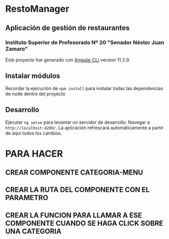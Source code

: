 # RestoManager
## Aplicación de gestión de restaurantes
### Instituto Superior de Profesorado Nº 20 "Senador Néstor Juan Zamaro"

Este proyecto fue generado con [Angular CLI](https://github.com/angular/angular-cli) version 11.2.9.

## Instalar módulos
Recordar la ejecución de `npm install` para instalar todas las dependencias de node dentro del proyecto

## Desarrollo

Ejecutar `ng serve` para levantar un servidor de desarrollo. Navegar a `http://localhost:4200/`. La aplicación refrescará automáticamente a partir de aquí todos los cambios.




# PARA HACER

## CREAR COMPONENTE CATEGORIA-MENU
## CREAR LA RUTA DEL COMPONENTE CON EL PARAMETRO
## CREAR LA FUNCION PARA LLAMAR A ESE COMPONENTE CUANDO SE HAGA CLICK SOBRE UNA CATEGORIA
